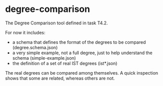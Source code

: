 # degree-comparison

The Degree Comparison tool defined in task T4.2.

For now it includes:
- a schema that defines the format of the degrees to be compared (degree.schema.json)
- a very simple example, not a full degree, just to help understand the schema (simple-example.json)
- the definition of a set of real IST degrees (ist*.json)

The real degrees can be compared among themselves. A quick inspection shows that some are related, whereas others are not.
